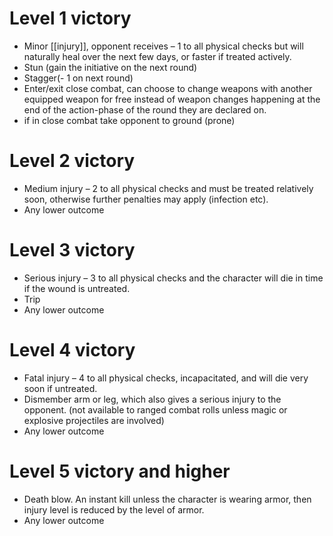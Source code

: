 
# Level 1 victory

* Minor [[injury]], opponent receives – 1 to all physical checks but will naturally heal over the next few days, or faster if treated actively.
* Stun (gain the initiative on the next round)
* Stagger(- 1 on next round)
* Enter/exit close combat, can choose to change weapons with another equipped weapon for free instead of weapon changes happening at the end of the action-phase of the round they are declared on.
* if in close combat take opponent to ground (prone)

# Level 2 victory

* Medium injury – 2 to all physical checks and must be treated relatively soon, otherwise further penalties may apply (infection etc). 
* Any lower outcome

# Level 3 victory

* Serious injury – 3 to all physical checks and the character will die in time if the wound is untreated. 
* Trip
* Any lower outcome

# Level 4 victory

* Fatal injury – 4 to all physical checks, incapacitated, and will die very soon if untreated. 
* Dismember arm or leg, which also gives a serious injury to the opponent. (not available to ranged combat rolls unless magic or explosive projectiles are involved)
* Any lower outcome

# Level 5 victory and higher

* Death blow. An instant kill unless the character is wearing armor, then injury level is reduced by the level of armor.
* Any lower outcome



